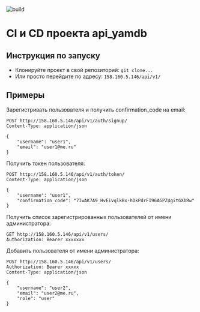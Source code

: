 ![build](https://github.com/dyasha/yamdb_final/actions/workflows/yamdb_workflow.yml/badge.svg)

# CI и CD проекта api_yamdb


## Инструкция по запуску 

- Клонируйте проект в свой репозиторий:
```git clone...```
- Или просто перейдите по адресу:
```158.160.5.146/api/v1/ ```

## Примеры
Зарегистривать пользователя и получить confirmation_code на email:
```
POST http://158.160.5.146/api/v1/auth/signup/
Content-Type: application/json

{
    "username": "user1",
    "email": "user1@me.ru"
} 
```
Получить токен пользователя:
```
POST http://158.160.5.146/api/v1/auth/token/
Content-Type: application/json

{
    "username": "user1",
    "confirmation_code": "7IwAK7A9_HvEivqlkBx-hDkPdrFI96AGPZ4gitGXbRw"
}
```
Получить список зарегистрированных пользователей от имени администратора:
```
GET http://158.160.5.146/api/v1/users/
Authorization: Bearer xxxxxxx

```
Добавить пользователя от имени администратора:
```
POST http://158.160.5.146/api/v1/users/
Authorization: Bearer xxxxx
Content-Type: application/json

{
    "username": "user2",
    "email": "user2@me.ru",
    "role": "user"
}
```
